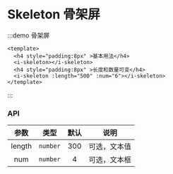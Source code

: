# Skeleton 骨架屏

:::demo 骨架屏

```vue
<template>
  <h4 style="padding:8px" >基本用法</h4>
  <i-skeleton></i-skeleton>
  <h4 style="padding:8px" >长度和数量可变</h4>
  <i-skeleton :length="500" :num="6"></i-skeleton>
</template>

```

:::

### API

|  参数  |   类型   | 默认 |     说明     |
| :----: | :------: | :--: | :----------: |
| length | `number` | 300  | 可选，文本值 |
|  num   | `number` |  4   | 可选，文本框 |     
